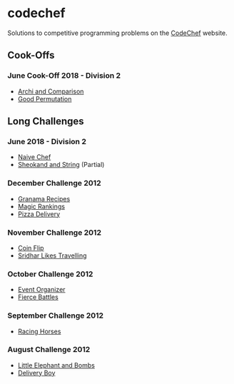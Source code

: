 # codechef

Solutions to competitive programming problems on the [CodeChef](https://www.codechef.com) website.

## Cook-Offs

### June Cook-Off 2018 - Division 2

* [Archi and Comparison](https://www.codechef.com/COOK95B/problems/NUMCOMP)
* [Good Permutation](https://www.codechef.com/COOK95B/problems/GOODPERM)

## Long Challenges

### June 2018 - Division 2

* [Naive Chef](https://www.codechef.com/JUNE18B/problems/NAICHEF)
* [Sheokand and String](https://www.codechef.com/JUNE18B/problems/SHKSTR) (Partial)

### December Challenge 2012

* [Granama Recipes](https://www.codechef.com/DEC12/problems/GRANAMA/)
* [Magic Rankings](https://www.codechef.com/DEC12/problems/MGCRNK/)
* [Pizza Delivery](https://www.codechef.com/DEC12/problems/DBOY/)

### November Challenge 2012

* [Coin Flip](https://www.codechef.com/NOV12/problems/CONFLIP/)
* [Sridhar Likes Travelling](https://www.codechef.com/NOV12/problems/TOURMAP)

### October Challenge 2012

* [Event Organizer](https://www.codechef.com/OCT12/problems/MAXCOMP/)
* [Fierce Battles](https://www.codechef.com/OCT12/problems/DRGNBOOL/)

### September Challenge 2012

* [Racing Horses](https://www.codechef.com/SEP12/problems/HORSES/)

### August Challenge 2012

* [Little Elephant and Bombs](https://www.codechef.com/AUG12/problems/LEBOMBS/)
* [Delivery Boy](https://www.codechef.com/AUG12/problems/HOMDEL/)
